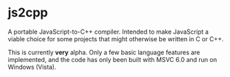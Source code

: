 # js2cpp
A portable JavaScript-to-C++ compiler.  Intended to make JavaScript a viable choice for some projects that might otherwise be written in C or C++.

This is currently **very** alpha.  Only a few basic language features are implemented, and the code has only been built with MSVC 6.0 and run on Windows (Vista). 

